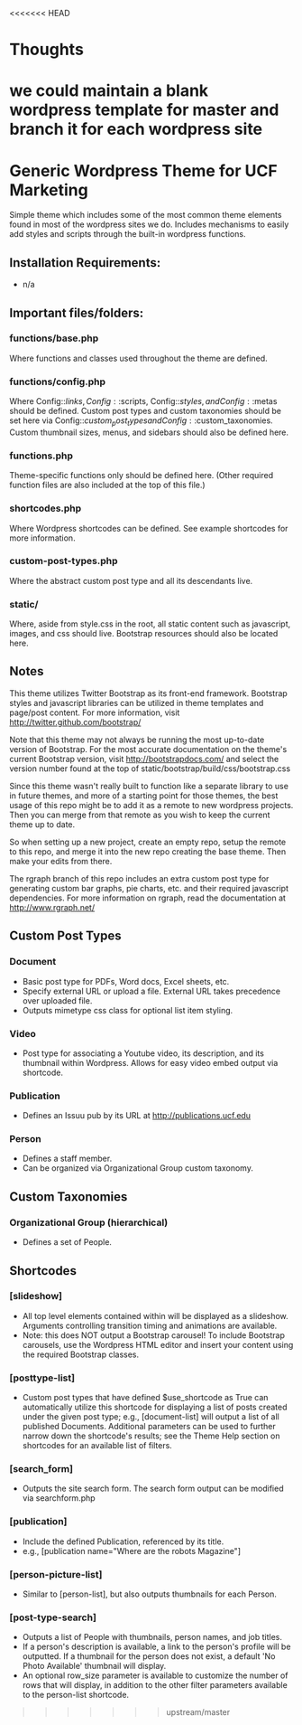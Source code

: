 <<<<<<< HEAD
# Thoughts

we could maintain a blank wordpress template for master and branch it for each wordpress site
=======
# Generic Wordpress Theme for UCF Marketing

Simple theme which includes some of the most common theme elements found in most
of the wordpress sites we do.  Includes mechanisms to easily add styles and
scripts through the built-in wordpress functions.


## Installation Requirements:
* n/a


## Important files/folders:

### functions/base.php
Where functions and classes used throughout the theme are defined.

### functions/config.php
Where Config::$links, Config::$scripts, Config::$styles, and
Config::$metas should be defined.  Custom post types and custom taxonomies should
be set here via Config::$custom_post_types and Config::$custom_taxonomies.
Custom thumbnail sizes, menus, and sidebars should also be defined here.

### functions.php
Theme-specific functions only should be defined here.  (Other required
function files are also included at the top of this file.)

### shortcodes.php
Where Wordpress shortcodes can be defined.  See example shortcodes for more 
information.

### custom-post-types.php
Where the abstract custom post type and all its descendants live.

### static/
Where, aside from style.css in the root, all static content such as
javascript, images, and css should live.
Bootstrap resources should also be located here.


## Notes

This theme utilizes Twitter Bootstrap as its front-end framework.  Bootstrap
styles and javascript libraries can be utilized in theme templates and page/post
content.  For more information, visit http://twitter.github.com/bootstrap/

Note that this theme may not always be running the most up-to-date version of
Bootstrap.  For the most accurate documentation on the theme's current
Bootstrap version, visit http://bootstrapdocs.com/ and select the version number
found at the top of static/bootstrap/build/css/bootstrap.css


Since this theme wasn't really built to function like a separate library to use
in future themes, and more of a starting point for those themes, the best usage
of this repo might be to add it as a remote to new wordpress projects.  Then
you can merge from that remote as you wish to keep the current theme up to date.

So when setting up a new project, create an empty repo, setup the remote to this
repo, and merge it into the new repo creating the base theme.  Then make your
edits from there.


The rgraph branch of this repo includes an extra custom post type for generating
custom bar graphs, pie charts, etc. and their required javascript dependencies.
For more information on rgraph, read the documentation at http://www.rgraph.net/


## Custom Post Types

### Document
* Basic post type for PDFs, Word docs, Excel sheets, etc.
* Specify external URL or upload a file.  External URL takes precedence over
uploaded file.
* Outputs mimetype css class for optional list item styling.

### Video
* Post type for associating a Youtube video, its description, and its thumbnail
within Wordpress.  Allows for easy video embed output via shortcode.

### Publication
* Defines an Issuu pub by its URL at http://publications.ucf.edu

### Person
* Defines a staff member.
* Can be organized via Organizational Group custom taxonomy.


## Custom Taxonomies

### Organizational Group (hierarchical)
* Defines a set of People.


## Shortcodes

### [slideshow]
* All top level elements contained within will be displayed as a slideshow.  
Arguments controlling transition timing and animations are available.
* Note: this does NOT output a Bootstrap carousel!  To include Bootstrap 
carousels, use the Wordpress HTML editor and insert your content using the
required Bootstrap classes.

### [posttype-list]
* Custom post types that have defined $use_shortcode as True can automatically
utilize this shortcode for displaying a list of posts created under the given
post type; e.g., [document-list] will output a list of all published Documents.
Additional parameters can be used to further narrow down the shortcode's results;
see the Theme Help section on shortcodes for an available list of filters.

### [search_form]
* Outputs the site search form.  The search form output can be modified via
searchform.php

### [publication]
* Include the defined Publication, referenced by its title.
* e.g., [publication name="Where are the robots Magazine"]

### [person-picture-list]
* Similar to [person-list], but also outputs thumbnails for each Person.

### [post-type-search]
* Outputs a list of People with thumbnails, person names, and job titles.
* If a person's description is available, a link to the person's profile will be outputted. If a thumbnail for the person does not exist, a default 'No Photo Available' thumbnail will display.
* An optional row_size parameter is available to customize the number of rows that will display, in addition to the other filter parameters available to the person-list shortcode.
>>>>>>> upstream/master
